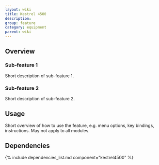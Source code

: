 ```yaml
---
layout: wiki
title: Kestrel 4500
description:
group: feature
category: equipment
parent: wiki
---
```


## Overview

### Sub-feature 1
Short description of sub-feature 1.

### Sub-feature 2
Short description of sub-feature 2.


## Usage

Short overview of how to use the feature, e.g. menu options, key bindings,
instructions. May not apply to all modules.


## Dependencies

{% include dependencies_list.md component="kestrel4500" %}
